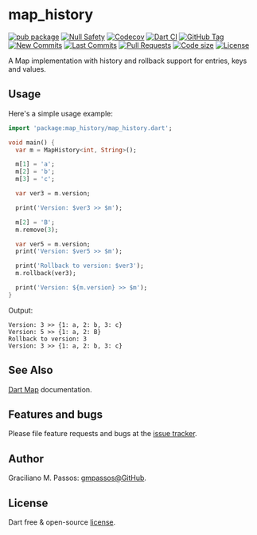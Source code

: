 # map_history

[![pub package](https://img.shields.io/pub/v/map_history.svg?logo=dart&logoColor=00b9fc)](https://pub.dartlang.org/packages/map_history)
[![Null Safety](https://img.shields.io/badge/null-safety-brightgreen)](https://dart.dev/null-safety)
[![Codecov](https://img.shields.io/codecov/c/github/gmpassos/map_history)](https://app.codecov.io/gh/gmpassos/map_history)
[![Dart CI](https://github.com/gmpassos/map_history/actions/workflows/dart.yml/badge.svg?branch=master)](https://github.com/gmpassos/map_history/actions/workflows/dart.yml)
[![GitHub Tag](https://img.shields.io/github/v/tag/gmpassos/map_history?logo=git&logoColor=white)](https://github.com/gmpassos/map_history/releases)
[![New Commits](https://img.shields.io/github/commits-since/gmpassos/map_history/latest?logo=git&logoColor=white)](https://github.com/gmpassos/map_history/network)
[![Last Commits](https://img.shields.io/github/last-commit/gmpassos/map_history?logo=git&logoColor=white)](https://github.com/gmpassos/map_history/commits/master)
[![Pull Requests](https://img.shields.io/github/issues-pr/gmpassos/map_history?logo=github&logoColor=white)](https://github.com/gmpassos/map_history/pulls)
[![Code size](https://img.shields.io/github/languages/code-size/gmpassos/map_history?logo=github&logoColor=white)](https://github.com/gmpassos/map_history)
[![License](https://img.shields.io/github/license/gmpassos/map_history?logo=open-source-initiative&logoColor=green)](https://github.com/gmpassos/map_history/blob/master/LICENSE)

A Map implementation with history and rollback support for entries, keys and values.

## Usage

Here's a simple usage example:

```dart
import 'package:map_history/map_history.dart';

void main() {
  var m = MapHistory<int, String>();

  m[1] = 'a';
  m[2] = 'b';
  m[3] = 'c';

  var ver3 = m.version;

  print('Version: $ver3 >> $m');

  m[2] = 'B';
  m.remove(3);

  var ver5 = m.version;
  print('Version: $ver5 >> $m');

  print('Rollback to version: $ver3');
  m.rollback(ver3);

  print('Version: ${m.version} >> $m');
}
```

Output:

```text
Version: 3 >> {1: a, 2: b, 3: c}
Version: 5 >> {1: a, 2: B}
Rollback to version: 3
Version: 3 >> {1: a, 2: b, 3: c}
```

## See Also

[Dart Map][dart_map] documentation.

[dart_map]: https://api.dart.dev/be/180360/dart-core/Map-class.html

## Features and bugs

Please file feature requests and bugs at the [issue tracker][tracker].

[tracker]: https://github.com/gmpassos/map_history/issues

## Author

Graciliano M. Passos: [gmpassos@GitHub][github].

[github]: https://github.com/gmpassos

## License

Dart free & open-source [license](https://github.com/dart-lang/stagehand/blob/master/LICENSE).

